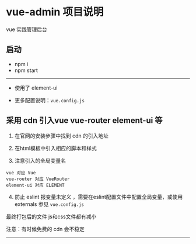 # vue-admin 项目说明

vue 实践管理后台

## 启动
- npm i
- npm start

---

- 使用了 element-ui

- 更多配置说明：`vue.config.js`

## 采用 cdn 引入vue vue-router element-ui 等

1. 在官网的安装步骤中找到 cdn 的引入地址

2. 在html模板中引入相应的脚本和样式

3. 注意引入的全局变量名
```
vue 对应 Vue
vue-router 对应 VueRouter
element-ui 对应 ELEMENT
```

4. 防止 eslint 报变量未定义 ，需要在eslint配置文件中配置全局变量，或使用 externals 参见 `vue.config.js`

最终打包后的文件 js和css文件都有减小

注意：有时候免费的 cdn 会不稳定

---


